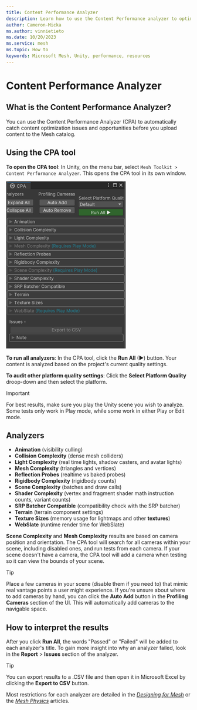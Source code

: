 ```yaml
---
title: Content Performance Analyzer
description: Learn how to use the Content Performance analyzer to optimize your Mesh experience.
author: Cameron-Micka
ms.author: vinnietieto
ms.date: 10/20/2023
ms.service: mesh
ms.topic: How to
keywords: Microsoft Mesh, Unity, performance, resources
---
```


# Content Performance Analyzer

## What is the Content Performance Analyzer?

You can use the Content Performance Analyzer (CPA) to automatically catch content optimization issues and opportunities before you upload content to the Mesh catalog.

## Using the CPA tool

**To open the CPA tool**:
In Unity, on the menu bar, select `Mesh Toolkit > Content Performance Analyzer`. This opens the CPA tool in its own window. 

![______](../../media/debug-and-optimize/002-cpa-window.png)

**To run all analyzers**: 
In the CPA tool, click the **Run All** (▶) button. Your content is analyzed based on the project's current quality settings.

**To audit other platform quality settings**:
Click the **Select Platform Quality** droop-down and then select the platform.

> [!IMPORTANT]
> For best results, make sure you play the Unity scene you wish to analyze. Some tests only work in Play mode, while some work in either Play or Edit mode.

## Analyzers

- __Animation__ (visibility culling)
- __Collision Complexity__ (dense mesh colliders)
- __Light Complexity__ (real time lights, shadow casters, and avatar lights)
- __Mesh Complexity__ (triangles and vertices)
- __Reflection Probes__ (realtime vs baked probes)
- __Rigidbody Complexity__ (rigidbody counts)
- __Scene Complexity__ (batches and draw calls)
- __Shader Complexity__ (vertex and fragment shader math instruction counts, variant counts)
- __SRP Batcher Compatible__ (compatibility check with the SRP batcher)
- __Terrain__ (terrain component settings)
- __Texture Sizes__ (memory usage for lightmaps and other **textures**)
- __WebSlate__ (runtime render time for WebSlate)

**Scene Complexity** and **Mesh Complexity** results are based on camera position and orientation. The CPA tool will search for all cameras within your scene, including disabled ones, and run tests from each camera. If your scene doesn't have a camera, the CPA tool will add a camera when testing so it can view the bounds of your scene.

> [!TIP]
> Place a few cameras in your scene (disable them if you need to) that mimic real vantage points a user might experience. If you're unsure about where to add cameras by hand, you can click the **Auto Add** button in the **Profiling Cameras** section of the UI. This will automatically add cameras to the navigable space.

## How to interpret the results

After you click **Run All**, the words "Passed" or "Failed" will be added to each analyzer's title. To gain more insight into why an analyzer failed, look in the **Report** > **Issues** section of the analyzer.

> [!TIP] 
> You can export results to a .CSV file and then open it in Microsoft Excel by clicking the **Export to CSV** button.

Most restrictions for each analyzer are detailed in the [*Designing for Mesh*](../design/overview.md) or the [*Mesh Physics*](../enhance-your-environment/physics/mesh-physics-overview.md) articles.